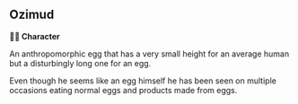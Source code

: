 ## Ozimud

**🧙‍♂️ Character**

An anthropomorphic egg that has a very small height for an average human but a disturbingly long one for an egg.

Even though he seems like an egg himself he has been seen on multiple occasions eating normal eggs and products made from eggs.

